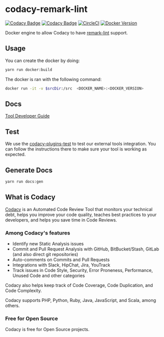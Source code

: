 # codacy-remark-lint

[![Codacy Badge](https://api.codacy.com/project/badge/Grade/65d66b1b6f134ef6b7225d2b66a8987d)](https://www.codacy.com/gh/codacy/codacy-remark-lint?utm_source=github.com&utm_medium=referral&utm_content=codacy/codacy-remark-lint&utm_campaign=Badge_Grade)
[![Codacy Badge](https://api.codacy.com/project/badge/Coverage/65d66b1b6f134ef6b7225d2b66a8987d)](https://www.codacy.com/gh/codacy/codacy-remark-lint?utm_source=github.com&utm_medium=referral&utm_content=codacy/codacy-remark-lint&utm_campaign=Badge_Coverage)
[![CircleCI](https://circleci.com/gh/codacy/codacy-remark-lint.svg?style=svg)](https://circleci.com/gh/codacy/codacy-remark-lint)
[![Docker Version](https://images.microbadger.com/badges/version/codacy/codacy-remark-lint.svg)](https://microbadger.com/images/codacy/codacy-remark-lint 'Get your own version badge on microbadger.com')

Docker engine to allow Codacy to have [remark-lint](https://github.com/remarkjs/remark-lint) support.

## Usage

You can create the docker by doing:

```sh
yarn run docker:build
```

The docker is ran with the following command:

```sh
docker run -it -v $srcDir:/src  <DOCKER_NAME>:<DOCKER_VERSION>
```

## Docs

[Tool Developer Guide](https://support.codacy.com/hc/en-us/articles/207994725-Tool-Developer-Guide)

## Test

We use the [codacy-plugins-test](https://github.com/codacy/codacy-plugins-test) to test our external tools integration.
You can follow the instructions there to make sure your tool is working as expected.

## Generate Docs

```sh
yarn run docs:gen
```

## What is Codacy

[Codacy](https://www.codacy.com/) is an Automated Code Review Tool
that monitors your technical debt, helps you improve your code quality,
teaches best practices to your developers,
and helps you save time in Code Reviews.

### Among Codacy's features

- Identify new Static Analysis issues
- Commit and Pull Request Analysis with GitHub, BitBucket/Stash, GitLab (and also direct git repositories)
- Auto-comments on Commits and Pull Requests
- Integrations with Slack, HipChat, Jira, YouTrack
- Track issues in Code Style, Security, Error Proneness, Performance, Unused Code and other categories

Codacy also helps keep track of Code Coverage, Code Duplication,
and Code Complexity.

Codacy supports PHP, Python, Ruby, Java, JavaScript, and Scala, among others.

### Free for Open Source

Codacy is free for Open Source projects.
